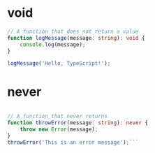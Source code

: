# void








``` typescript 
// A function that does not return a value 
function logMessage(message: string): void {
    console.log(message);
}

logMessage('Hello, TypeScript!');
```


# never



``` typescript 

// A function that never returns 
function throwError(message: string): never {
    throw new Error(message);
}
throwError('This is an error message');```
